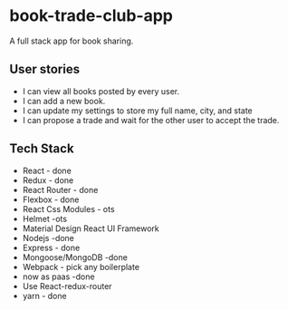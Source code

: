 # book-trade-club-app
A full stack app for book sharing.

## User stories
* I can view all books posted by every user.
* I can add a new book.
* I can update my settings to store my full name, city, and state
* I can propose a trade and wait for the other user to accept the trade.

## Tech Stack
* React - done
* Redux - done
* React Router - done
* Flexbox - done
* React Css Modules - ots
* Helmet -ots
* Material Design React UI Framework
* Nodejs -done
* Express - done
* Mongoose/MongoDB -done
* Webpack - pick any boilerplate
* now as paas -done
* Use React-redux-router
* yarn - done
